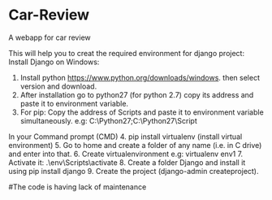 # Car-Review
A webapp for car review

This will help you to creat the required environment for django project:
Install Django on Windows:
1. Install python https://www.python.org/downloads/windows. then select version and download.
2. After installation go to python27 (for python 2.7) copy its address and paste it to environment variable.
3. For pip: Copy the address of Scripts and paste it to environment variable simultaneously.
   e.g: C:\Python27;C:\Python27\Script 

In your Command prompt (CMD)
4. pip install virtualenv (install virtual environment)
5. Go to home and create a folder of any name (i.e. in C drive) and enter into that.
6. Create virtualenvironment
   e.g: virtualenv env1
7. Activate it: .\env\Scripts\activate
8. Create a folder Django and install it using pip install django
9. Create the project (django-admin createproject).

#The code is having lack of maintenance 
